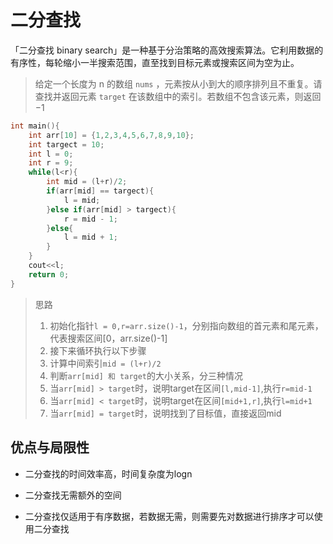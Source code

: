 # 二分查找

「二分查找 binary search」是一种基于分治策略的高效搜索算法。它利用数据的有序性，每轮缩小一半搜索范围，直至找到目标元素或搜索区间为空为止。

> 给定一个长度为 n 的数组 `nums` ，元素按从小到大的顺序排列且不重复。请查找并返回元素 `target` 在该数组中的索引。若数组不包含该元素，则返回 −1 

```c++
int main(){
    int arr[10] = {1,2,3,4,5,6,7,8,9,10};
    int targect = 10;
    int l = 0;
    int r = 9;
    while(l<r){
        int mid = (l+r)/2;
        if(arr[mid] == targect){
            l = mid;
        }else if(arr[mid] > targect){
            r = mid - 1;
        }else{
            l = mid + 1;
        }
    }
    cout<<l;
    return 0;
}
```

> 思路
>
> 1. 初始化指针`l = 0,r=arr.size()-1`，分别指向数组的首元素和尾元素，代表搜索区间[0，arr.size()-1]
> 2. 接下来循环执行以下步骤
> 3. 计算中间索引`mid = (l+r)/2`
> 4. 判断`arr[mid] 和 target`的大小关系，分三种情况
> 5. 当`arr[mid] > target`时，说明target在区间`[l,mid-1]`,执行`r=mid-1`
> 6. 当`arr[mid] < target`时，说明target在区间`[mid+1,r]`,执行`l=mid+1`
> 7. 当`arr[mid] = target`时，说明找到了目标值，直接返回mid

## 优点与局限性

* 二分查找的时间效率高，时间复杂度为logn

* 二分查找无需额外的空间

* 二分查找仅适用于有序数据，若数据无需，则需要先对数据进行排序才可以使用二分查找

  